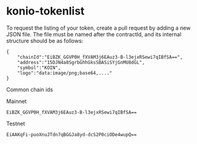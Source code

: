 # konio-tokenlist

To request the listing of your token, create a pull request by adding a new JSON file.
The file must be named after the contractId, and its internal structure should be as follows:

```
{
    "chainId":"EiBZK_GGVP0H_fXVAM3j6EAuz3-B-l3ejxRSewi7qIBfSA==",
    "address":"15DJN4a8SgrbGhhGksSBASiSYjGnMU8dGL",
    "symbol":"KOIN",
    "logo":"data:image/png;base64,...."
}
```

Common chain ids

Mainnet
```
EiBZK_GGVP0H_fXVAM3j6EAuz3-B-l3ejxRSewi7qIBfSA==
```

Testnet
```
EiAAKqFi-puoXnuJTdn7qBGGJa8yd-dcS2P0ciODe4wupQ==
```

